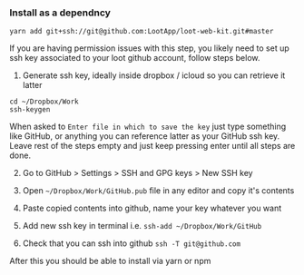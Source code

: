 ### Install as a dependncy
`yarn add git+ssh://git@github.com:LootApp/loot-web-kit.git#master`

If you are having permission issues with this step, you likely need to set up
ssh key associated to your loot github account, follow steps below.

1. Generate ssh key, ideally inside dropbox / icloud so you can retrieve it latter
```
cd ~/Dropbox/Work
ssh-keygen
```
When asked to `Enter file in which to save the key` just type something like GitHub,
or anything you can reference latter as your GitHub ssh key. Leave rest of the steps
empty and just keep pressing enter until all steps are done.

2. Go to GitHub > Settings > SSH and GPG keys > New SSH key

3. Open `~/Dropbox/Work/GitHub.pub` file in any editor and copy it's contents

4. Paste copied contents into github, name your key whatever you want

5. Add new ssh key in terminal i.e. `ssh-add ~/Dropbox/Work/GitHub`

6. Check that you can ssh into github `ssh -T git@github.com`

After this you should be able to install via yarn or npm
